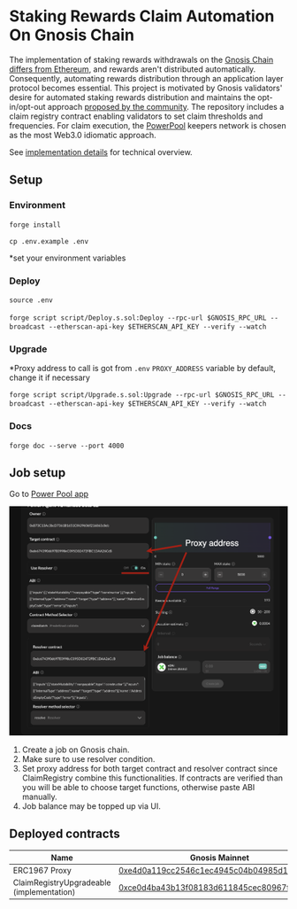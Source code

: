 # Staking Rewards Claim Automation On Gnosis Chain

The implementation of staking rewards withdrawals on the [Gnosis Chain differs from Ethereum](https://github.com/gnosischain/specs/blob/master/execution/withdrawals.md), and rewards aren't distributed automatically. Consequently, automating rewards distribution through an application layer protocol becomes essential. This project is motivated by Gnosis validators' desire for automated staking rewards distribution and maintains the opt-in/opt-out approach [proposed by the community](https://forum.gnosis.io/t/stop-autoclaim-for-gc-validators/7168). The repository includes a claim registry contract enabling validators to set claim thresholds and frequencies. For claim execution, the [PowerPool](https://powerpool-finance.ipns.dweb.link/) keepers network is chosen as the most Web3.0 idiomatic approach.

See [implementation details](./src/README.md) for technical overview.


## Setup

### Environment

```shell
forge install
```


```shell
cp .env.example .env
```
*set your environment variables


### Deploy

```shell
source .env

forge script script/Deploy.s.sol:Deploy --rpc-url $GNOSIS_RPC_URL --broadcast --etherscan-api-key $ETHERSCAN_API_KEY --verify --watch
```

### Upgrade

*Proxy address to call is got from `.env` `PROXY_ADDRESS` variable by default, change it if necessary
```shell
forge script script/Upgrade.s.sol:Upgrade --rpc-url $GNOSIS_RPC_URL --broadcast --etherscan-api-key $ETHERSCAN_API_KEY --verify --watch
```

### Docs

```shell
forge doc --serve --port 4000
```

## Job setup

Go to [Power Pool app](https://app-powerpool-finance.ipns.dweb.link/)

![alt text](image-1.png)


1. Create a job on Gnosis chain.
2. Make sure to use resolver condition.
3. Set proxy address for both target contract and resolver contract since ClaimRegistry combine this functionalities. If contracts are verified than you will be able to choose target functions, otherwise paste ABI manually.
4. Job balance may be topped up via UI.


## Deployed contracts

| Name                                   | Gnosis Mainnet                                                                       | Chiado                                     |
|----------------------------------------|--------------------------------------------------------------------------------------|--------------------------------------------|
| ERC1967 Proxy                          | [0xe4d0a119cc2546c1ec4945c04b04985d1e59cdba](https://gnosisscan.io/address/0xe4d0a119cc2546c1ec4945c04b04985d1e59cdba) | [0x28f1ba1f2Db9Aa0ca4b3B7cD9Ae327f6E872867D](https://chiadoscan.io/address/0x28f1ba1f2Db9Aa0ca4b3B7cD9Ae327f6E872867D) |
| ClaimRegistryUpgradeable (implementation) | [0xce0d4ba43b13f08183d611845cec80967f58d966](https://gnosisscan.io/address/0xce0d4ba43b13f08183d611845cec80967f58d966) | [0x630098a725042A25588B194928c43224e6fE6E82](https://chiadoscan.io/address/0x630098a725042A25588B194928c43224e6fE6E82) |

